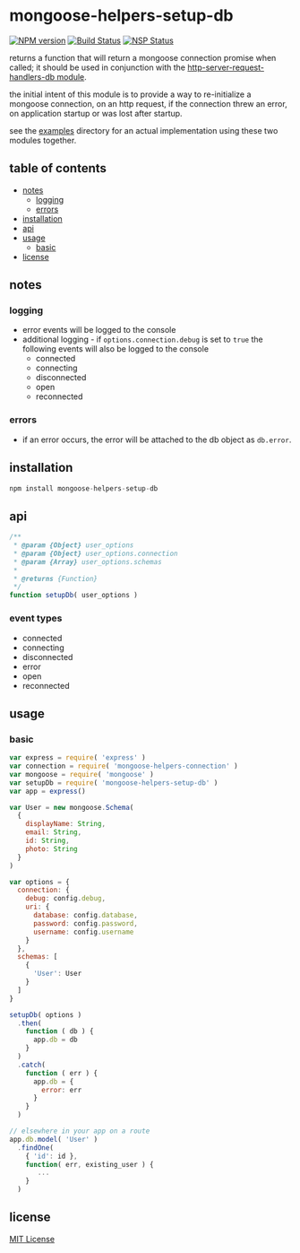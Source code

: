 # mongoose-helpers-setup-db
[![NPM version][npm-image]][npm-url] [![Build Status][travis-image]][travis-url] [![NSP Status][nsp-image]][nsp-url]

returns a function that will return a mongoose connection promise when called; it should be used in conjunction with the [http-server-request-handlers-db module](https://github.com/http-server-request-handlers/db).

the initial intent of this module is to provide a way to re-initialize a mongoose connection, on an http request, if the connection threw an error, on application startup or was lost after startup.

see the [examples](examples/express) directory for an actual implementation using these two modules together.

## table of contents
* [notes](#notes)
    * [logging](#logging)
    * [errors](#errors)
* [installation](#installation)
* [api](#api)
* [usage](#usage)
    * [basic](#basic)
* [license](#license)

## notes
### logging
* error events will be logged to the console
* additional logging - if `options.connection.debug` is set to `true` the following events will also be logged to the console
    * connected
    * connecting
    * disconnected
    * open
    * reconnected

### errors
* if an error occurs, the error will be attached to the db object as `db.error`.

## installation
```javascript
npm install mongoose-helpers-setup-db
```

## api
```javascript
/**
 * @param {Object} user_options
 * @param {Object} user_options.connection
 * @param {Array} user_options.schemas
 *
 * @returns {Function}
 */
function setupDb( user_options )
```

### event types
* connected
* connecting
* disconnected
* error
* open
* reconnected

## usage
### basic
```javascript
var express = require( 'express' )
var connection = require( 'mongoose-helpers-connection' )
var mongoose = require( 'mongoose' )
var setupDb = require( 'mongoose-helpers-setup-db' )
var app = express()

var User = new mongoose.Schema(
  {
    displayName: String,
    email: String,
    id: String,
    photo: String
  }
)

var options = {
  connection: {
    debug: config.debug,
    uri: {
      database: config.database,
      password: config.password,
      username: config.username
    }
  },
  schemas: [
    {
      'User': User
    }
  ]
}

setupDb( options )
  .then(
    function ( db ) {
      app.db = db
    }
  )
  .catch(
    function ( err ) {
      app.db = {
        error: err
      }
    }
  )

// elsewhere in your app on a route
app.db.model( 'User' )
  .findOne(
    { 'id': id },
    function( err, existing_user ) {
       ...
    }
  )
```

## license
[MIT License][mit-license]

[mit-license]: https://raw.githubusercontent.com/mongoose-helpers/setup-db/master/license.txt
[npm-image]: https://img.shields.io/npm/v/mongoose-helpers-setup-db.svg
[npm-url]: https://www.npmjs.com/package/mongoose-helpers-setup-db
[nsp-image]: https://nodesecurity.io/orgs/mongoose-helpers/projects/88e95827-cda7-4f30-9805-4284fa5c4095/badge
[nsp-url]: https://nodesecurity.io/orgs/mongoose-helpers/projects/88e95827-cda7-4f30-9805-4284fa5c4095
[travis-image]: https://travis-ci.org/mongoose-helpers/setup-db.svg?branch=master
[travis-url]: https://travis-ci.org/mongoose-helpers/setup-db
